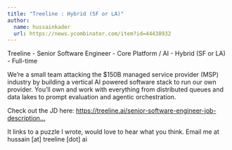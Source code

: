 ```yaml
---
title: "Treeline : Hybrid (SF or LA)"
author:
  name: hussainkader
  url: https://news.ycombinator.com/item?id=44438932
---
```


<JobNavigation />

Treeline - Senior Software Engineer - Core Platform &#x2F; AI - Hybrid (SF or LA) - Full-time

We’re a small team attacking the $150B managed service provider (MSP) industry by building a vertical AI powered software stack to run our own provider. You’ll own and work with everything from distributed queues and data lakes to prompt evaluation and agentic orchestration.

Check out the JD here: <a href="https:&#x2F;&#x2F;treeline.ai&#x2F;senior-software-engineer-job-description.pdf" rel="nofollow">https:&#x2F;&#x2F;treeline.ai&#x2F;senior-software-engineer-job-description...</a>

It links to a puzzle I wrote, would love to hear what you think. Email me at hussain [at] treeline [dot] ai
<JobApplication />
